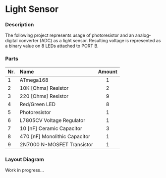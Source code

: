 # Light Sensor

### Description

The following project represents usage of photoresistor and an 
analog-digital converter (ADC) as a light sensor. 
Resulting voltage is represented as a binary value on 8 LEDs attached
to PORT B.


### Parts

| Nr.  |              Name             |  Amount  |
|:-----|:------------------------------|:--------:|
| 1    | ATmega168                     |    1     |
| 2    | 10K [Ohms] Resistor           |    2     |
| 3    | 220 [Ohms] Resistor           |    9     |
| 4    | Red/Green LED                 |    8     |
| 5    | Photoresistor                 |    1     |
| 6    | L7805CV Voltage Regulator     |    1     |
| 7    | 10 [nF] Ceramic Capacitor     |    3     |
| 8    | 470 [nF] Monolithic Capacitor |    1     |
| 9    | 2N7000 N-MOSFET Transistor    |    1     |


### Layout Diagram

Work in progress...

